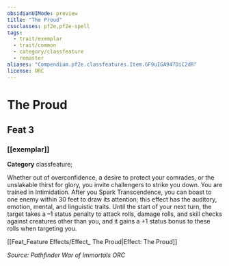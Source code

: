 ```yaml
---
obsidianUIMode: preview
title: "The Proud"
cssclasses: pf2e,pf2e-spell
tags:
  - trait/exemplar
  - trait/common
  - category/classfeature
  - remaster
aliases: "Compendium.pf2e.classfeatures.Item.GF9uIGA947DiC2dR"
license: ORC
---
```

# The Proud
## Feat 3
### [[exemplar]]

**Category** classfeature; 




Whether out of overconfidence, a desire to protect your comrades, or the unslakable thirst for glory, you invite challengers to strike you down. You are trained in Intimidation. After you Spark Transcendence, you can boast to one enemy within 30 feet to draw its attention; this effect has the auditory, emotion, mental, and linguistic traits. Until the start of your next turn, the target takes a –1 status penalty to attack rolls, damage rolls, and skill checks against creatures other than you, and it gains a +1 status bonus to these rolls when targeting you.

[[Feat_Feature Effects/Effect_ The Proud|Effect: The Proud]]

*Source: Pathfinder War of Immortals*
*ORC*